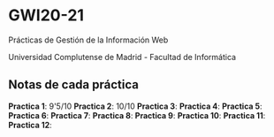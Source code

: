 # GWI20-21
Prácticas de Gestión de la Información Web

Universidad Complutense de Madrid - Facultad de Informática

## Notas de cada práctica

**Practica 1**: 9'5/10
**Practica 2**: 10/10
**Practica 3**:
**Practica 4**:
**Practica 5**:
**Practica 6**:
**Practica 7**:
**Practica 8**:
**Practica 9**:
**Practica 10**:
**Practica 11**:
**Practica 12**:
